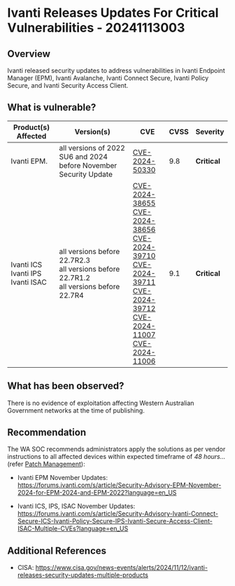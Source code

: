 # Ivanti Releases Updates For Critical Vulnerabilities - 20241113003

## Overview

Ivanti released security updates to address vulnerabilities in Ivanti Endpoint Manager (EPM), Ivanti Avalanche, Ivanti Connect Secure, Ivanti Policy Secure, and Ivanti Security Access Client.

## What is vulnerable?

| Product(s) Affected                          | Version(s)                                                                                     | CVE                                                                                                                                                                                                                                                                                                                                                                                                                                                                                                         | CVSS | Severity     |
| -------------------------------------------- | ---------------------------------------------------------------------------------------------- | ----------------------------------------------------------------------------------------------------------------------------------------------------------------------------------------------------------------------------------------------------------------------------------------------------------------------------------------------------------------------------------------------------------------------------------------------------------------------------------------------------------- | ---- | ------------ |
| Ivanti EPM.                                  | all versions of 2022 SU6 and 2024 before November Security Update                              | [CVE-2024-50330](https://nvd.nist.gov/vuln/detail/CVE-2024-50330)                                                                                                                                                                                                                                                                                                                                                                                                                                           | 9.8  | **Critical** |
| Ivanti ICS  <br> Ivanti IPS <br> Ivanti ISAC | all versions before 22.7R2.3 <br> all versions before 22.7R1.2 <br> all versions before 22.7R4 | [CVE-2024-38655](https://nvd.nist.gov/vuln/detail/CVE-2024-38655) <br> [CVE-2024-38656](https://nvd.nist.gov/vuln/detail/CVE-2024-38656) <br> [CVE-2024-39710](https://nvd.nist.gov/vuln/detail/CVE-2024-39710) <br> [CVE-2024-39711](https://nvd.nist.gov/vuln/detail/CVE-2024-39711) <br> [CVE-2024-39712](https://nvd.nist.gov/vuln/detail/CVE-2024-39712) <br> [CVE-2024-11007](https://nvd.nist.gov/vuln/detail/CVE-2024-11007) <br> [CVE-2024-11006](https://nvd.nist.gov/vuln/detail/CVE-2024-11006) | 9.1  | **Critical** |

## What has been observed?

There is no evidence of exploitation affecting Western Australian Government networks at the time of publishing.

## Recommendation

The WA SOC recommends administrators apply the solutions as per vendor instructions to all affected devices within expected timeframe of *48 hours...* (refer [Patch Management](../guidelines/patch-management.md)):

- Ivanti EPM November Updates: <https://forums.ivanti.com/s/article/Security-Advisory-EPM-November-2024-for-EPM-2024-and-EPM-2022?language=en_US>

- Ivanti ICS, IPS, ISAC November Updates: <https://forums.ivanti.com/s/article/Security-Advisory-Ivanti-Connect-Secure-ICS-Ivanti-Policy-Secure-IPS-Ivanti-Secure-Access-Client-ISAC-Multiple-CVEs?language=en_US>

## Additional References

- CISA: <https://www.cisa.gov/news-events/alerts/2024/11/12/ivanti-releases-security-updates-multiple-products>
